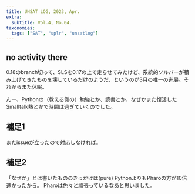 ```yaml
---
title: UNSAT LOG, 2023, Apr.
extra:
  subtitle: Vol.4, No.04.
taxonomies:
  tags: ["SAT", "splr", "unsatlog"]
---
```

## no activity there

0.18のbranch切って、SLSを0.17の上で走らせてみたけど、系統的ソルバーが積み上げてきたものを壊しているだけのようだ、というのが3月の唯一の進展。それからまた休眠。

んー、Pythonの（教える側の）勉強とか、読書とか、なぜかまた復活したSmalltalk熱とかで時間は過ぎていくのでした。

## 補足1

またissueが立ったので対応しなければ。

## 補足2

「なぜか」とは書いたもののきっかけは(pure) PythonよりもPharoの方が10倍速かったから。
Pharoは色々と頑張っているなあと思いました。

